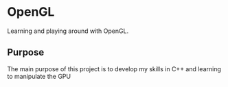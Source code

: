 # OpenGL
Learning and playing around with OpenGL.

## Purpose
The main purpose of this project is to develop my skills in C++ 
and learning to manipulate the GPU
